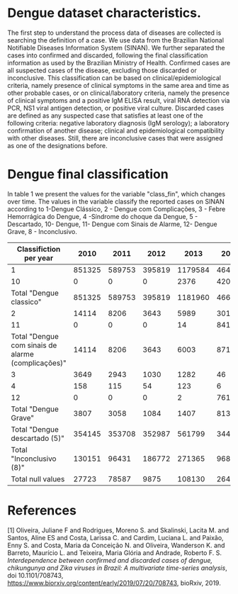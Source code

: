 
# Dengue dataset characteristics.

The first step to understand the process data of diseases are collected is searching the definition of a case. We use data from the Brazilian National Notifiable Diseases Information System (SINAN). We further separated the cases into confirmed and discarded, following the final classification information as used by the Brazilian Ministry of Health. Confirmed cases are all suspected cases of the disease, excluding those discarded or inconclusive. This classification can be based on clinical/epidemiological criteria, namely presence of clinical symptoms in the same area and time as other probable cases, or on clinical/laboratory criteria, namely the presence  of clinical symptoms and a positive IgM ELISA result, viral RNA detection via PCR, NS1 viral antigen detection, or positive viral culture. Discarded cases are defined as any suspected case that satisfies at least one of the following criteria: negative laboratory diagnosis (IgM serology); a laboratory confirmation of another disease; clinical and epidemiological compatibility with other diseases. Still, there are inconclusive cases that were assigned as one of the designations before. 

# Dengue final classification

In table 1 we present the values for the variable "class_fin", which changes over time. The values in the variable classify the reported cases on SINAN according to 1-Dengue Clássico, 2 - Dengue com Complicações, 3 - Febre Hemorrágica do Dengue, 4 -Síndrome do choque da Dengue, 5 - Descartado, 10- Dengue, 11- Dengue com Sinais de Alarme, 12- Dengue Grave, 8 - Inconclusivo.  

| Classifiction per year                             | 2010   | 2011   | 2012   | 2013    | 2014   | 2015    | 2016   | 2017   | 2018   |
|----------------------------------------------------|--------|--------|--------|---------|--------|---------|--------|--------|--------|
|                                                  1 | 851325 | 589753 | 395819 | 1179584 | 46474  | 66051   | 22401  | 0      | 0      |
|                                                 10 | 0      | 0      | 0      | 2376    | 420052 | 1299671 | 451883 | 164396 | 143184 |
|                            Total "Dengue classico" | 851325 | 589753 | 395819 | 1181960 | 466526 | 1365722 | 474284 | 164396 | 143184 |
|                                                  2 | 14114  | 8206   | 3643   | 5989    | 301    | 222     | 18     | 0      | 0      |
|                                                 11 | 0      | 0      | 0      | 14      | 8418   | 21966   | 2035   | 2864   | 2968   |
| Total "Dengue com sinais de alarme (complicações)" | 14114  | 8206   | 3643   | 6003    | 8719   | 22188   | 2053   | 2864   | 2968   |
|                                                  3 | 3649   | 2943   | 1030   | 1282    | 46     | 39      | 8      | 0      | 0      |
|                                                  4 | 158    | 115    | 54     | 123     | 6      | 10      | 1      | 0      | 0      |
|                                                 12 | 0      | 0      | 0      | 2       | 761    | 1825    | 296    | 344    | 342    |
|                               Total "Dengue Grave" | 3807   | 3058   | 1084   | 1407    | 813    | 1874    | 305    | 344    | 342    |
|                      Total "Dengue descartado (5)" | 354145 | 353708 | 352987 | 561799  | 344140 | 697432  | 197316 | 275235 | 154668 |
|                           Total "Inconclusivo (8)" | 130151 | 96431  | 186772 | 271365  | 96874  | 310162  | 120078 | 75169  | 58733  |
|                                  Total null values | 27723  | 78587  | 9875   | 108130  | 26444  | 3794    | 238    | 5996   | 14116  |


# References

[1] Oliveira, Juliane F and Rodrigues, Moreno S. and Skalinski, Lacita M. and Santos, Aline ES and Costa, Larissa C. and Cardim, Luciana L. and Paixão, Enny S. and Costa, Maria da Conceição N. and Oliveira, Wanderson K. and Barreto, Maurício L. and Teixeira, Maria Glória and Andrade, Roberto F. S. 
*Interdependence between confirmed and discarded cases of dengue, chikungunya and Zika viruses in Brazil: A multivariate time-series analysis*, doi 10.1101/708743, https://www.biorxiv.org/content/early/2019/07/20/708743, bioRxiv, 2019.
